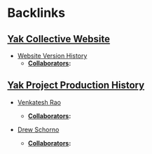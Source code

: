 
# Backlinks
## [Yak Collective Website](<Yak Collective Website.md>)
- [Website Version History](<Website Version History.md>)
    - **[Collaborators](<Collaborators.md>):**

## [Yak Project Production History](<Yak Project Production History.md>)
- [Venkatesh Rao](<Venkatesh Rao.md>)
    - **[Collaborators](<Collaborators.md>):**

- [Drew Schorno](<Drew Schorno.md>)
    - **[Collaborators](<Collaborators.md>):**

